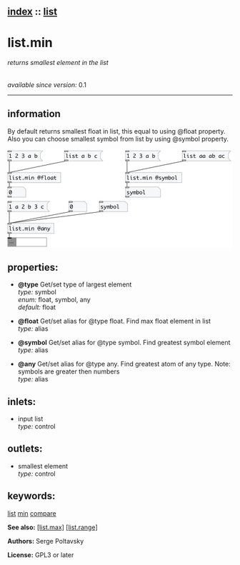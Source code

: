 [index](index.html) :: [list](category_list.html)
---

# list.min

###### returns smallest element in the list

*available since version:* 0.1

---


## information
By default returns smallest float in list, this equal to using @float
            property.
Also you can choose smallest symbol from list by using @symbol property.



[![example](../examples/img/list.min.jpg)](../examples/pd/list.min.pd)







## properties:

* **@type** 
Get/set type of largest element<br>
_type:_ symbol<br>
_enum:_ float, symbol, any<br>
_default:_ float<br>

* **@float** 
Get/set alias for @type float. Find max float element in list<br>
_type:_ alias<br>

* **@symbol** 
Get/set alias for @type symbol. Find greatest symbol element<br>
_type:_ alias<br>

* **@any** 
Get/set alias for @type any. Find greatest atom of any type. Note: symbols are greater
then numbers<br>
_type:_ alias<br>



## inlets:

* input list<br>
_type:_ control



## outlets:

* smallest element<br>
_type:_ control



## keywords:

[list](keywords/list.html)
[min](keywords/min.html)
[compare](keywords/compare.html)



**See also:**
[\[list.max\]](list.max.html)
[\[list.range\]](list.range.html)




**Authors:** Serge Poltavsky




**License:** GPL3 or later





